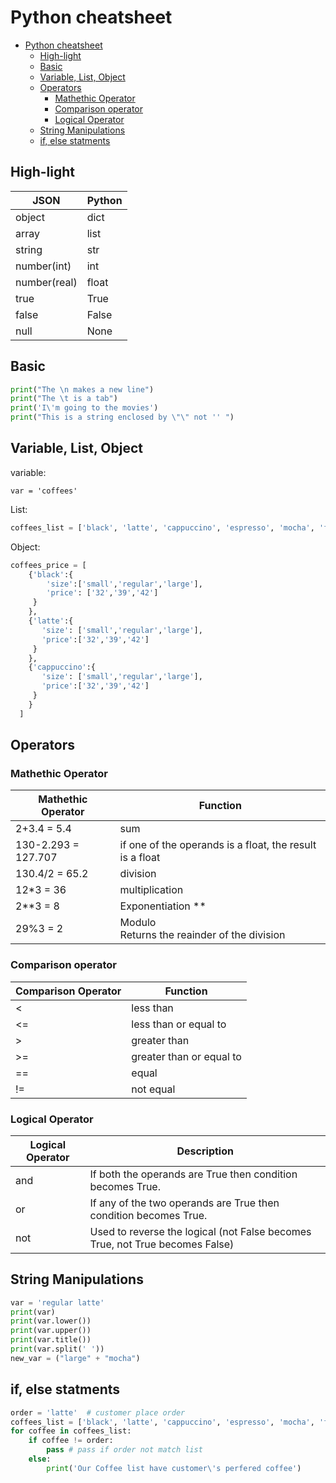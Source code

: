 # Python cheatsheet

<!-- TOC -->

- [Python cheatsheet](#python-cheatsheet)
  - [High-light](#high-light)
  - [Basic](#basic)
  - [Variable, List, Object](#variable-list-object)
  - [Operators](#operators)
    - [Mathethic Operator](#mathethic-operator)
    - [Comparison operator](#comparison-operator)
    - [Logical Operator](#logical-operator)
  - [String Manipulations](#string-manipulations)
  - [if, else statments](#if-else-statments)

<!-- /TOC -->

## High-light

| JSON | Python | 
| ---| --- | 
| object | dict | 
| array | list |   
| string | str | 
| number(int) | int | 
| number(real) | float |  
| true | True |  
| false | False | 
| null | None |  


## Basic

```python
print("The \n makes a new line")
print("The \t is a tab")
print('I\'m going to the movies')
print("This is a string enclosed by \"\" not '' ")
```

## Variable, List, Object

variable:
```
var = 'coffees'
```

List:
```python
coffees_list = ['black', 'latte', 'cappuccino', 'espresso', 'mocha', 'flat white', 'irish']
```


Object: 
```python
coffees_price = [
    {'black':{
        'size':['small','regular','large'],
        'price': ['32','39','42']
     }
    },
    {'latte':{
       'size': ['small','regular','large'],
       'price':['32','39','42']
     }
    },
    {'cappuccino':{
       'size': ['small','regular','large'],
       'price':['32','39','42']
     }
    }
  ]
```

## Operators

### Mathethic Operator

Mathethic Operator | Function
--- | --- 
2+3.4 = 5.4 | sum
130-2.293 = 127.707 | if one of the operands is a float, the result is a float
130.4/2 = 65.2 | division
12*3 = 36 | multiplication
2**3 = 8 | Exponentiation **
29%3 = 2 | Modulo <br> Returns the reainder of the division



### Comparison operator

Comparison Operator | Function
--- | --- 
< | less than
<= | less than or equal to
> | greater than
>= | greater than or equal to
== | equal
!= | not equal

### Logical Operator

Logical Operator | Description
--- | ---
and | If both the operands are True then condition becomes True.
or | If any of the two operands are True then condition becomes True. 
not | Used to reverse the logical (not False becomes True, not True becomes False)

## String Manipulations

```python 
var = 'regular latte'
print(var)
print(var.lower())
print(var.upper())
print(var.title())
print(var.split(' '))
new_var = ("large" + "mocha")
```

## if, else statments
```python
order = 'latte'  # customer place order
coffees_list = ['black', 'latte', 'cappuccino', 'espresso', 'mocha', 'flat white', 'irish']  # our shop's product list
for coffee in coffees_list: 
    if coffee != order: 
        pass # pass if order not match list
    else:
        print('Our Coffee list have customer\'s perfered coffee')
```

